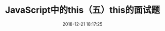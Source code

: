 ---
title: JavaScript中的this（五）this的面试题
date: 2018-12-21 18:17:25
tags: [JavaScript]
categories: [JavaScript]
description: this的面试题
---